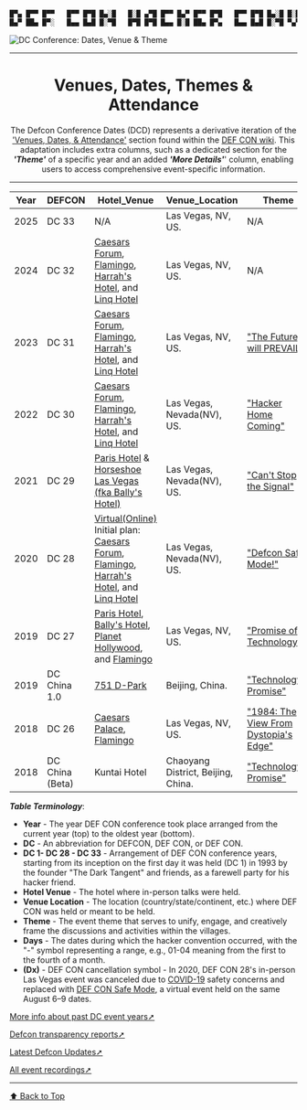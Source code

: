 ```markdown

█▀▄ █▀▀ █▀▀   █▀▀ █▀█ █▄░█   █░█ ▄▀█ █▀▀ █▄▀ █▀▀ █▀█   █▀▀ █▀█ █▄░█ █░█ █▀▀ █▄░█ ▀█▀ █ █▀█ █▄░█
█▄▀ ██▄ █▀░   █▄▄ █▄█ █░▀█   █▀█ █▀█ █▄▄ █░█ ██▄ █▀▄   █▄▄ █▄█ █░▀█ ▀▄▀ ██▄ █░▀█ ░█░ █ █▄█ █░▀█
```

![DC Conference: Dates, Venue & Theme](https://image.cnbcfm.com/api/v1/image/107286863-1692115341897-AP23224680148322.jpg?v=1692115679&w=1920&h=1080)

-----

<h1 align="center">Venues, Dates, Themes & Attendance</h1>

<p align="center">
  The Defcon Conference Dates (DCD) represents a derivative iteration of the <a href="https://en.wikipedia.org/wiki/DEF_CON#Venues,_dates,_and_attendance">'Venues, Dates, & Attendance'</a> section found within the <a href="https://en.wikipedia.org/wiki/DEF_CON"> DEF CON wiki</a>. This adaptation includes extra columns, such as a dedicated section for the <b><i>'Theme'</i></b> of a specific year and an added <b><i>'More Details'</i></b>' column, enabling users to access comprehensive event-specific information.
</p>

-----

<a name="top"></a>

| Year | DEFCON      | Hotel_Venue | Venue_Location | Theme    | Days         | Attendance | More_Details |
|------|-------------|-------------|----------------|----------|--------------|------------|--------------|
| 2025 | DC 33       |N/A      |Las Vegas, NV, US.  | N/A      |August 07-10  |     N/A    | N/A          |
| 2024 | DC 32  |[Caesars Forum](https://en.wikipedia.org/wiki/Caesars_Forum), [Flamingo](https://en.wikipedia.org/wiki/Flamingo_Las_Vegas), [Harrah's Hotel](https://en.wikipedia.org/wiki/Harrah%27s_Las_Vegas), and [Linq Hotel](https://en.wikipedia.org/wiki/The_Linq)        |Las Vegas, NV, US.              |         N/A                                                                   |August 08-11   |     N/A    | N/A          |
| 2023 | DC 31  |[Caesars Forum](https://en.wikipedia.org/wiki/Caesars_Forum), [Flamingo](https://en.wikipedia.org/wiki/Flamingo_Las_Vegas), [Harrah's Hotel](https://en.wikipedia.org/wiki/Harrah%27s_Las_Vegas), and [Linq Hotel](https://en.wikipedia.org/wiki/The_Linq)        |Las Vegas, NV, US.              | ["The Future will PREVAIL"](https://forum.defcon.org/node/243872)             |August 10-13   |~30,000     | - [Load More↗](https://defcon.org/html/links/dc-archives/dc-31-archive.html) </br> -[Media_Archive↗](https://media.defcon.org/DEF%20CON%2031/) |
| 2022 | DC 30  |[Caesars Forum](https://en.wikipedia.org/wiki/Caesars_Forum), [Flamingo](https://en.wikipedia.org/wiki/Flamingo_Las_Vegas), [Harrah's Hotel](https://en.wikipedia.org/wiki/Harrah%27s_Las_Vegas), and [Linq Hotel](https://en.wikipedia.org/wiki/The_Linq)        |Las Vegas, Nevada(NV), US.      | ["Hacker Home Coming"](https://forum.defcon.org/node/240151)                  |August 11-14   |~25,000     | - [Load More↗](https://defcon.org/html/links/dc-archives/dc-30-archive.html) </br> -[Media_Archive↗](https://media.defcon.org/DEF%20CON%2030/) |
| 2021 | DC 29  |[Paris Hotel](https://en.wikipedia.org/wiki/Paris_Las_Vegas) & [Horseshoe Las Vegas (fka Bally's Hotel)](https://en.wikipedia.org/wiki/Horseshoe_Las_Vegas)                                                                                                       |Las Vegas, Nevada(NV), US.      | ["Can't Stop the Signal"](https://forum.defcon.org/node/236388)               |August 05-08   |~8,700      | - [Load More↗](https://defcon.org/html/links/dc-archives/dc-29-archive.html) </br> -[Media_Archive↗](https://media.defcon.org/DEF%20CON%2029/) |
| 2020 | DC 28  |[Virtual(Online)](https://www.youtube.com/playlist?list=PL9fPq3eQfaaBk9DFnyJRpxPi8Lz1n7cFv) </br> Initial plan: [Caesars Forum](https://en.wikipedia.org/wiki/Caesars_Forum), [Flamingo](https://en.wikipedia.org/wiki/Flamingo_Las_Vegas), [Harrah's Hotel](https://en.wikipedia.org/wiki/Harrah%27s_Las_Vegas), and [Linq Hotel](https://en.wikipedia.org/wiki/The_Linq)   |Las Vegas, Nevada(NV), US.   | ["Defcon Safe Mode!"](https://defcon.org/html/defcon-safemode/dc-safemode-faq.html)|August 06-09 |0 (Dx) | - [Load More↗](https://defcon.org/html/links/dc-archives/dc-28-archive.html) </br> -[Media_Archive↗](https://media.defcon.org/DEF%20CON%2028/)|
| 2019 | DC 27  |[Paris Hotel](https://en.wikipedia.org/wiki/Paris_Las_Vegas), [Bally's Hotel](https://en.wikipedia.org/wiki/Bally%27s_Las_Vegas), [Planet Hollywood](https://en.wikipedia.org/wiki/Planet_Hollywood_Las_Vegas), and [Flamingo](https://en.wikipedia.org/wiki/Flamingo_Las_Vegas)        |Las Vegas, NV, US.   | ["Promise of Technology"](https://media.defcon.org/DEF%20CON%2027/DEF%20CON%2027%20program.pdf) |August 8–11    |~30,000     | - [Load More↗](https://defcon.org/html/links/dc-archives/dc-27-archive.html) </br> -[Media_Archive↗](https://media.defcon.org/DEF%20CON%2027/)|
| 2019 | DC China 1.0   |[751 D-Park](https://en.wikipedia.org/wiki/798_Art_Zone)  |Beijing, China. | ["Technology's Promise"](https://media.defcon.org/DEF%20CON%20China%201/DEF%20CON%20China%201%20program.pdf)  |May 31 – June 2    |Unknown      | - [Load More↗](https://defcon.org/html/links/dc-archives/dc-cn-1-archive.html) </br> -[Media_Archive↗](https://media.defcon.org/DEF%20CON%20China%201/) |
| 2018 | DC 26   |[Caesars Palace](https://en.wikipedia.org/wiki/Caesars_Palace), [Flamingo](https://en.wikipedia.org/wiki/Flamingo_Las_Vegas)  |Las Vegas, NV, US. | ["1984: The View From Dystopia's Edge"](https://defcon.org/html/defcon-26/dc-26-theme.html)  |August 9–12   |28,000  | - [Load More↗](https://defcon.org/html/links/dc-archives/dc-26-archive.html) </br> -[Media_Archive↗](https://media.defcon.org/DEF%20CON%2026/) |
| 2018 | DC China (Beta)   | Kuntai Hotel   | Chaoyang District, Beijing, China. | ["Technology's Promise"](https://media.defcon.org/DEF%20CON%20China%20beta/DEF%20CON%20China%20beta%20program.pdf)  |May 11-13    |Unknown  | - [Load More↗](https://defcon.org/html/defcon-china/dc-cn-index.html) </br> -[Media_Archive↗](https://media.defcon.org/DEF%20CON%20China%20beta/)|


**_Table Terminology_**:

- **Year** - The year DEF CON conference took place arranged from the current year (top) to the oldest year (bottom).
- **DC** - An abbreviation for DEFCON, DEF CON, or DEF CON.
- **DC 1- DC 28 - DC 33** - Arrangement of DEF CON conference years, starting from its inception on the first day it was held (DC 1) in 1993 by the founder "The Dark Tangent" and friends, as a farewell party for his hacker friend.
- **Hotel Venue** - The hotel where in-person talks were held.
- **Venue Location** - The location (country/state/continent, etc.) where DEF CON was held or meant to be held.
- **Theme** - The event theme that serves to unify, engage, and creatively frame the discussions and activities within the villages.
- **Days** - The dates during which the hacker convention occurred, with the "-" symbol representing a range, e.g., 01-04 meaning from the first to the fourth of a month.
- **(Dx)** - DEF CON cancellation symbol - In 2020, DEF CON 28's in-person Las Vegas event was canceled due to [COVID-19](https://en.wikipedia.org/wiki/COVID-19) safety concerns and replaced with [DEF CON Safe Mode](https://defcon.org/html/defcon-safemode/dc-safemode-faq.html), a virtual event held on the same August 6–9 dates.

[More info about past DC event years➚](https://en.wikipedia.org/wiki/DEF_CON#Venues,_dates,_and_attendance)

[Defcon transparency reports➚](https://defcon.org/html/links/dc-transparency.html)

[Latest Defcon Updates➚](https://defcon.org/)

[All event recordings➚](https://www.youtube.com/@DEFCONConference/)

____


[⬆ Back to Top](#top)
